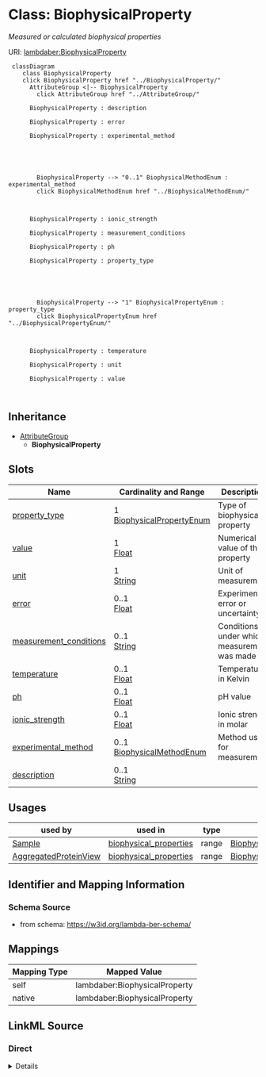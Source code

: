 

# Class: BiophysicalProperty 


_Measured or calculated biophysical properties_





URI: [lambdaber:BiophysicalProperty](https://w3id.org/lambda-ber-schema/BiophysicalProperty)





```mermaid
 classDiagram
    class BiophysicalProperty
    click BiophysicalProperty href "../BiophysicalProperty/"
      AttributeGroup <|-- BiophysicalProperty
        click AttributeGroup href "../AttributeGroup/"
      
      BiophysicalProperty : description
        
      BiophysicalProperty : error
        
      BiophysicalProperty : experimental_method
        
          
    
        
        
        BiophysicalProperty --> "0..1" BiophysicalMethodEnum : experimental_method
        click BiophysicalMethodEnum href "../BiophysicalMethodEnum/"
    

        
      BiophysicalProperty : ionic_strength
        
      BiophysicalProperty : measurement_conditions
        
      BiophysicalProperty : ph
        
      BiophysicalProperty : property_type
        
          
    
        
        
        BiophysicalProperty --> "1" BiophysicalPropertyEnum : property_type
        click BiophysicalPropertyEnum href "../BiophysicalPropertyEnum/"
    

        
      BiophysicalProperty : temperature
        
      BiophysicalProperty : unit
        
      BiophysicalProperty : value
        
      
```





## Inheritance
* [AttributeGroup](AttributeGroup.md)
    * **BiophysicalProperty**



## Slots

| Name | Cardinality and Range | Description | Inheritance |
| ---  | --- | --- | --- |
| [property_type](property_type.md) | 1 <br/> [BiophysicalPropertyEnum](BiophysicalPropertyEnum.md) | Type of biophysical property | direct |
| [value](value.md) | 1 <br/> [Float](Float.md) | Numerical value of the property | direct |
| [unit](unit.md) | 1 <br/> [String](String.md) | Unit of measurement | direct |
| [error](error.md) | 0..1 <br/> [Float](Float.md) | Experimental error or uncertainty | direct |
| [measurement_conditions](measurement_conditions.md) | 0..1 <br/> [String](String.md) | Conditions under which measurement was made | direct |
| [temperature](temperature.md) | 0..1 <br/> [Float](Float.md) | Temperature in Kelvin | direct |
| [ph](ph.md) | 0..1 <br/> [Float](Float.md) | pH value | direct |
| [ionic_strength](ionic_strength.md) | 0..1 <br/> [Float](Float.md) | Ionic strength in molar | direct |
| [experimental_method](experimental_method.md) | 0..1 <br/> [BiophysicalMethodEnum](BiophysicalMethodEnum.md) | Method used for measurement | direct |
| [description](description.md) | 0..1 <br/> [String](String.md) |  | [AttributeGroup](AttributeGroup.md) |





## Usages

| used by | used in | type | used |
| ---  | --- | --- | --- |
| [Sample](Sample.md) | [biophysical_properties](biophysical_properties.md) | range | [BiophysicalProperty](BiophysicalProperty.md) |
| [AggregatedProteinView](AggregatedProteinView.md) | [biophysical_properties](biophysical_properties.md) | range | [BiophysicalProperty](BiophysicalProperty.md) |







## Identifier and Mapping Information






### Schema Source


* from schema: https://w3id.org/lambda-ber-schema/




## Mappings

| Mapping Type | Mapped Value |
| ---  | ---  |
| self | lambdaber:BiophysicalProperty |
| native | lambdaber:BiophysicalProperty |






## LinkML Source

<!-- TODO: investigate https://stackoverflow.com/questions/37606292/how-to-create-tabbed-code-blocks-in-mkdocs-or-sphinx -->

### Direct

<details>
```yaml
name: BiophysicalProperty
description: Measured or calculated biophysical properties
from_schema: https://w3id.org/lambda-ber-schema/
is_a: AttributeGroup
attributes:
  property_type:
    name: property_type
    description: Type of biophysical property
    from_schema: https://w3id.org/lambda-ber-schema/functional_annotation
    rank: 1000
    domain_of:
    - BiophysicalProperty
    range: BiophysicalPropertyEnum
    required: true
  value:
    name: value
    description: Numerical value of the property
    from_schema: https://w3id.org/lambda-ber-schema/functional_annotation
    rank: 1000
    domain_of:
    - BiophysicalProperty
    range: float
    required: true
  unit:
    name: unit
    description: Unit of measurement
    from_schema: https://w3id.org/lambda-ber-schema/functional_annotation
    rank: 1000
    domain_of:
    - BiophysicalProperty
    required: true
  error:
    name: error
    description: Experimental error or uncertainty
    from_schema: https://w3id.org/lambda-ber-schema/functional_annotation
    rank: 1000
    domain_of:
    - BiophysicalProperty
    range: float
  measurement_conditions:
    name: measurement_conditions
    description: Conditions under which measurement was made
    from_schema: https://w3id.org/lambda-ber-schema/functional_annotation
    rank: 1000
    domain_of:
    - BiophysicalProperty
  temperature:
    name: temperature
    description: Temperature in Kelvin
    from_schema: https://w3id.org/lambda-ber-schema/functional_annotation
    domain_of:
    - StorageConditions
    - ExperimentalConditions
    - BiophysicalProperty
    range: float
    unit:
      ucum_code: K
  ph:
    name: ph
    description: pH value
    from_schema: https://w3id.org/lambda-ber-schema/functional_annotation
    domain_of:
    - BufferComposition
    - BiophysicalProperty
    range: float
    minimum_value: 0
    maximum_value: 14
  ionic_strength:
    name: ionic_strength
    description: Ionic strength in molar
    from_schema: https://w3id.org/lambda-ber-schema/functional_annotation
    rank: 1000
    domain_of:
    - BiophysicalProperty
    range: float
    unit:
      ucum_code: mol/L
  experimental_method:
    name: experimental_method
    description: Method used for measurement
    from_schema: https://w3id.org/lambda-ber-schema/functional_annotation
    domain_of:
    - ExperimentRun
    - BiophysicalProperty
    range: BiophysicalMethodEnum

```
</details>

### Induced

<details>
```yaml
name: BiophysicalProperty
description: Measured or calculated biophysical properties
from_schema: https://w3id.org/lambda-ber-schema/
is_a: AttributeGroup
attributes:
  property_type:
    name: property_type
    description: Type of biophysical property
    from_schema: https://w3id.org/lambda-ber-schema/functional_annotation
    rank: 1000
    alias: property_type
    owner: BiophysicalProperty
    domain_of:
    - BiophysicalProperty
    range: BiophysicalPropertyEnum
    required: true
  value:
    name: value
    description: Numerical value of the property
    from_schema: https://w3id.org/lambda-ber-schema/functional_annotation
    rank: 1000
    alias: value
    owner: BiophysicalProperty
    domain_of:
    - BiophysicalProperty
    range: float
    required: true
  unit:
    name: unit
    description: Unit of measurement
    from_schema: https://w3id.org/lambda-ber-schema/functional_annotation
    rank: 1000
    alias: unit
    owner: BiophysicalProperty
    domain_of:
    - BiophysicalProperty
    range: string
    required: true
  error:
    name: error
    description: Experimental error or uncertainty
    from_schema: https://w3id.org/lambda-ber-schema/functional_annotation
    rank: 1000
    alias: error
    owner: BiophysicalProperty
    domain_of:
    - BiophysicalProperty
    range: float
  measurement_conditions:
    name: measurement_conditions
    description: Conditions under which measurement was made
    from_schema: https://w3id.org/lambda-ber-schema/functional_annotation
    rank: 1000
    alias: measurement_conditions
    owner: BiophysicalProperty
    domain_of:
    - BiophysicalProperty
    range: string
  temperature:
    name: temperature
    description: Temperature in Kelvin
    from_schema: https://w3id.org/lambda-ber-schema/functional_annotation
    alias: temperature
    owner: BiophysicalProperty
    domain_of:
    - StorageConditions
    - ExperimentalConditions
    - BiophysicalProperty
    range: float
    unit:
      ucum_code: K
  ph:
    name: ph
    description: pH value
    from_schema: https://w3id.org/lambda-ber-schema/functional_annotation
    alias: ph
    owner: BiophysicalProperty
    domain_of:
    - BufferComposition
    - BiophysicalProperty
    range: float
    minimum_value: 0
    maximum_value: 14
  ionic_strength:
    name: ionic_strength
    description: Ionic strength in molar
    from_schema: https://w3id.org/lambda-ber-schema/functional_annotation
    rank: 1000
    alias: ionic_strength
    owner: BiophysicalProperty
    domain_of:
    - BiophysicalProperty
    range: float
    unit:
      ucum_code: mol/L
  experimental_method:
    name: experimental_method
    description: Method used for measurement
    from_schema: https://w3id.org/lambda-ber-schema/functional_annotation
    alias: experimental_method
    owner: BiophysicalProperty
    domain_of:
    - ExperimentRun
    - BiophysicalProperty
    range: BiophysicalMethodEnum
  description:
    name: description
    from_schema: https://w3id.org/lambda-ber-schema/
    alias: description
    owner: BiophysicalProperty
    domain_of:
    - NamedThing
    - AttributeGroup
    range: string

```
</details>
